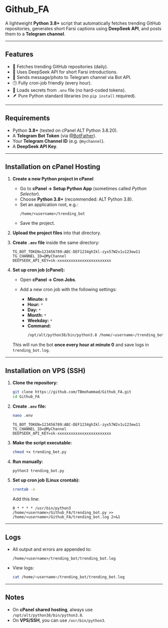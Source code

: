 # Github_FA

A lightweight **Python 3.8+** script that automatically fetches trending GitHub repositories, generates short Farsi captions using **DeepSeek API**, and posts them to a **Telegram channel**.

---

## Features

* 📡 Fetches trending GitHub repositories (daily).
* 🧠 Uses DeepSeek API for short Farsi introductions.
* 📢 Sends message/photo to Telegram channel via Bot API.
* 🕒 Fully cron-job friendly (every hour).
* 🔑 Loads secrets from `.env` file (no hard-coded tokens).
* 🪶 Pure Python standard libraries (no `pip install` required).

---

## Requirements

* Python **3.8+** (tested on cPanel ALT Python 3.8.20).
* A **Telegram Bot Token** (via [@BotFather](https://t.me/BotFather)).
* Your **Telegram Channel ID** (e.g. `@mychannel`).
* A **DeepSeek API Key**.

---

## Installation on cPanel Hosting

1. **Create a new Python project in cPanel**  
   - Go to **cPanel → Setup Python App** (sometimes called *Python Selector*).  
   - Choose **Python 3.8+** (recommended: ALT Python 3.8).  
   - Set an application root, e.g.:  
     ```
     /home/<username>/trending_bot
     ```  
   - Save the project.

2. **Upload the project files** into that directory.

3. **Create `.env` file** inside the same directory:

   ```env
   TG_BOT_TOKEN=123456789:ABC-DEF1234ghIkl-zyx57W2v1u123ew11
   TG_CHANNEL_ID=@MyChannel
   DEEPSEEK_API_KEY=sk-xxxxxxxxxxxxxxxxxxxxxxxx
   ```

4. **Set up cron job (cPanel):**  
   - Open **cPanel → Cron Jobs**.  
   - Add a new cron job with the following settings:  

     * **Minute:** `0`  
     * **Hour:** `*`  
     * **Day:** `*`  
     * **Month:** `*`  
     * **Weekday:** `*`  
     * **Command:**  
       ```bash
       /opt/alt/python38/bin/python3.8 /home/<username>/trending_bot/trending_bot.py >> /home/<username>/trending_bot/trending_bot.log 2>&1
       ```

   This will run the bot **once every hour at minute 0** and save logs in `trending_bot.log`.

---

## Installation on VPS (SSH)

1. **Clone the repository:**  
   ```bash
   git clone https://github.com/TBmohammad/Github_FA.git
   cd Github_FA
   ```

2. **Create `.env` file:**  
   ```bash
   nano .env
   ```

   ```env
   TG_BOT_TOKEN=123456789:ABC-DEF1234ghIkl-zyx57W2v1u123ew11
   TG_CHANNEL_ID=@MyChannel
   DEEPSEEK_API_KEY=sk-xxxxxxxxxxxxxxxxxxxxxxxx
   ```

3. **Make the script executable:**  
   ```bash
   chmod +x trending_bot.py
   ```

4. **Run manually:**  
   ```bash
   python3 trending_bot.py
   ```

5. **Set up cron job (Linux crontab):**  
   ```bash
   crontab -e
   ```

   Add this line:  
   ```cron
   0 * * * * /usr/bin/python3 /home/<username>/Github_FA/trending_bot.py >> /home/<username>/Github_FA/trending_bot.log 2>&1
   ```

---

## Logs

* All output and errors are appended to:  
  ```
  /home/<username>/trending_bot/trending_bot.log
  ```

* View logs:  
  ```bash
  cat /home/<username>/trending_bot/trending_bot.log
  ```

---

## Notes

* On **cPanel shared hosting**, always use `/opt/alt/python38/bin/python3.8`.  
* On **VPS/SSH**, you can use `/usr/bin/python3`.  
